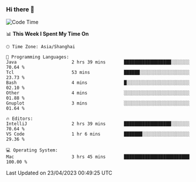 ### Hi there 👋


<!--START_SECTION:waka-->
![Code Time](http://img.shields.io/badge/Code%20Time-1%2C108%20hrs%2023%20mins-blue)

📊 **This Week I Spent My Time On** 

```text
🕑︎ Time Zone: Asia/Shanghai

💬 Programming Languages: 
Java                     2 hrs 39 mins       ██████████████████░░░░░░░   70.64 % 
Tcl                      53 mins             ██████░░░░░░░░░░░░░░░░░░░   23.73 % 
Bash                     4 mins              █░░░░░░░░░░░░░░░░░░░░░░░░   02.10 % 
Other                    4 mins              ░░░░░░░░░░░░░░░░░░░░░░░░░   01.88 % 
Gnuplot                  3 mins              ░░░░░░░░░░░░░░░░░░░░░░░░░   01.64 % 

🔥 Editors: 
IntelliJ                 2 hrs 39 mins       ██████████████████░░░░░░░   70.64 % 
VS Code                  1 hr 6 mins         ███████░░░░░░░░░░░░░░░░░░   29.36 % 

💻 Operating System: 
Mac                      3 hrs 45 mins       █████████████████████████   100.00 % 
```


 Last Updated on 23/04/2023 00:49:25 UTC
<!--END_SECTION:waka-->

<!--
**SillyPasty/SillyPasty** is a ✨ _special_ ✨ repository because its `README.md` (this file) appears on your GitHub profile.

Here are some ideas to get you started:

- 🔭 I’m currently working on ...
- 🌱 I’m currently learning ...
- 👯 I’m looking to collaborate on ...
- 🤔 I’m looking for help with ...
- 💬 Ask me about ...
- 📫 How to reach me: ...
- 😄 Pronouns: ...
- ⚡ Fun fact: ...
-->


